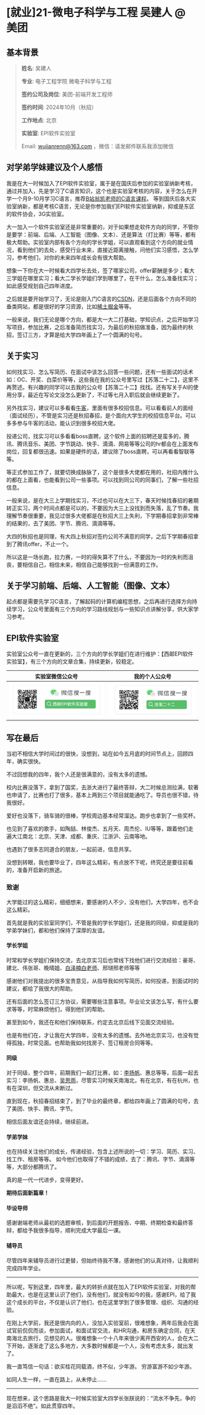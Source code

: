 #  [就业\]21-微电子科学与工程 吴建人  @ 美团

##  基本背景

> **姓名**: 吴建人
>
> **专业**: 电子工程学院 微电子科学与工程
>
> **签约公司及岗位**: 美团-前端开发工程师
>
> **签约时间**: 2024年10月（秋招）
>
> **工作地点**: 北京
>
> **实验室**: EPI软件实验室
>
> Email: wujianrenn@163.com ，微信：请发邮件联系我添加微信

## 对学弟学妹建议及个人感悟

我是在大一时候加入了EPI软件实验室，属于是在国庆后参加的实验室纳新考核，通过并加入，先是学习了C语言知识，这个也是实验室考核的内容，关于怎么在开学一个月9-10月学习C语言，推荐[B站翁凯老师的C语言课程](https://www.bilibili.com/video/BV1dr4y1n7vA)。
等到国庆后各大实验室纳新，都是考核C语言，无论是你参加我们EPI软件实验室纳新，抑或是东区的软件协会，3G实验室。

大一加入一个软件实验室还是非常重要的，对于如果想走软件方向的同学，不管你是要学：前端、后端、人工智能（图像、文本）、还是算法（打比赛）等等，都有极大帮助。实验室内部有各个方向的学长学姐，可以直观看到这个方向的就业情况，看到他们的去处，感受行业未来，直接近距离接触，问他们实习感悟，怎么学习，参考他们，对你的未来四年成长会有很大帮助。

想象一下你在大一时候看大四学长去处，签了哪家公司，offer薪酬是多少；看大三学姐在哪里实习；看大二学长学姐们学到哪里了，在干什么，怎么准备找实习；如此感受规划自己四年进度。

之后就是要开始学习了，无论是刚入门C语言的[CSDN](https://www.csdn.net/)，还是后面各个方向不同的垂类网站，都是很好的学习资源，比如[稀土掘金](https://juejin.cn/)等等。

一般来说，我们无论是哪个方向，都是大一大二打基础，学知识点，之后开始学习写项目，参加比赛，之后准备简历找实习，为最后的秋招做准备，因为最终的秋招，签订三方，才算是给大学四年画上了一个圆满的句号。

## 关于实习

如何找实习、怎么写简历、在面试中该怎么回答一些问题，还有一些面试的话术如：OC、开奖、白菜价等等，这些我在我的公众号里写过【苏落二十二】，这里不再赘述。有兴趣的同学可以去我的公众号【苏落二十二】找找。还有写关于AI的使用分享，最近在写论文没怎么更新了，不过等七月入职后就会继续更新了。

另外找实习，建议可以多看看[牛客](https://www.nowcoder.com/)，里面有很多校招信息。可以看看前人的面经（面试经历），不管是实习还是秋招春招，是个面向大学生的校招信息平台。可以多多参与牛客的活动，能认识到很多校招大佬。

投递公司，找实习可以多看看boss直聘，这个软件上面的招聘还是蛮多的，腾讯、腾讯音乐、美团、字节跳动、快手、滴滴、网易等等公司的hr都会在上面发布岗位，回复都很迅速。如果是硬件的话，建议除了boss直聘，可以再看看智联等等。

等正式参加工作了，就要切换成脉脉了，这个是很多大佬都在用的，社招内推什么的都在上面看，也能看到公司一些事项。可以找到同公司的同事们，了解一些社招信息。

一般来说，是在大三上学期找实习，不过也可以在大三下，春天时候找春招的暑期转正实习，两个时间点都是可以的，不要因为大三上没找到而失落，乱了节奏。我理解节奏很重要，我见过很多大佬都是在秋招大三上失利，下学期春招拿到非常棒的结果的，去了美团、字节、腾讯、滴滴等等。

大四的秋招也是同理，有大四上秋招对签约公司不满意的同学，之后下学期春招拿到了腾讯offer，不止一个。

所以这是一场长跑，拉力赛，一时的得失算不了什么，不要因为一时的失利而沮丧，要相信自己，相信未来，相信自己能够找到一份满意的工作。


## 关于学习前端、后端、人工智能（图像、文本）

起点都是需要先学习C语言，了解起码的计算机编程思想，之后再进行选择方向持续学习，公众号里面有三个方向的学习路线规划与一些知识点讲解分享，供大家学习参考。


## EPI软件实验室
实验室公众号一直在更新的，三个方向的学长学姐们在进行维护：【西邮EPI软件实验室】，有三个方向的文章合集，持续更新，较稳定。

|  实验室微信公众号   | 我的个人公众号  |
|  ----  | ----  |
| ![alt text](image_EPI.png)  | ![alt text](image_personal_wujianren.png) |


## 写在最后

当初不相信大学时间过的很快，没想到，站在如今五月底的时间节点上，回顾四年，确实很快。

不过回想我的四年，我个人还是很满意的，没有太多的遗憾。

校内比赛没落下，拿到了国奖，去浙大进行了最终答辩，大二时候总测拉满，软著也申请了，比赛也打了很多，基本上两到三个项目就能通吃了。导员也很不错，待我很好。

爱好也没落下，骑车骑的很棒，学校周边基本经常溜达。跑步也拿到了一些奖杯。

也见到了喜欢的歌手，如陶喆、林俊杰、五月天、周杰伦、IU等等，跟着他们走遍大江南北：北京、天津、成都、重庆、江浙沪、云南等地。

也遇到了很多志同道合的朋友，一起前进，信息共享。

没想到转眼，我也要毕业了，四年这么精彩，有点放不下呢，终究还是要往前看的，准备开启新的旅途。

### 致谢

大学能过的这么精彩，细细想来，要感谢的人不少，没有他们，大学四年，也不会这么精彩。

首先就是我的实验室同学们，不管是我的学长学姐们，还是我的同级，抑或是我的学弟学妹们，都和他们保持了深厚的友谊。

#### 学长学姐

时常和学长学姐们保持交流，去北京实习后也常线下找他们进行交流经验：豪哥、建北、伟张哥、晚晴姐、[白泽楠白老师](grad-application/电子工程学院/电子信息工程/[CN]-19-Baizenan.md)、邢琎邢老师等等

感谢他们对我提出的很多宝贵意见，从指导我如何写简历，如何投递，到面试时的建议，都给了我很大的帮助。

还有后面的怎么签订三方协议，需要哪些注意事项。毕业论文该怎么写，有什么要求等等，时常麻烦他们，得到他们的帮助。

甚至到如今，我还在和他们保持联系，约定去北京后线下见面交流经验。

也是有他们在，才让我在大学四年，没有太多的遗憾。去外地北京实习，也没有觉得孤独，时常见面。也帮助我如何找房子、签订租房合同等等。

#### 同级

对于同级，整个四年，前期我们一起打比赛，如：[李扬帆](grad-application/电子工程学院/光电信息科学与工程/[CN]-21-Liyangfan.md)、惠总等等，后面一起去实习：李扬帆、惠总、[吴思雨](grad-application/通信与信息工程学院/人工智能/[CN]-21-Wusiyu.md)，尽管实习时候天南海北，有在北京，有在杭州，也有在深圳，但交流从未断过。

直到现在，秋招春招结束了，到了毕业的最终章，都给四年画上了圆满的句号，去了美团、快手、腾讯、字节。

相信后面友谊还会持续，继续前进。

#### 学弟学妹

也在持续关注他们的成长，传递经验，包含上述所说的一切：学习、简历、实习、找工作、租房等等。
如今他们也取得了不错的成绩，去了：腾讯、字节、滴滴等等，大部分都腾讯了。

真的是一代一代进步，变得更好。

**期待后面新篇章！**


#### 毕设导师

感谢谢端老师从最初的选题审核，到后面的开题报告、中期、终期检查和最终答辩，都给予我很多指导，顺利完成大学最后一课。

#### 辅导员
尽管四年来辅导员进行过更替，但始终待我不薄，感谢他们的认真对待，让我顺利完成四年学业。

----
所以呢，写到这里，四年里，最大的转折点就在加入了EPI软件实验室，对我的帮助最大，也是在这里认识了他们，没有他们，就没有如今的我，感谢EPI，给了我这个成长的平台，不仅是认识了他们，也在这里学到了很多管理、组织、沟通的经验。

在刚上大学前，我还是很内向的人，没加入实验室前，很难想象，两年后我会在面试官前侃侃而谈，参加面试，和面试官交流，和HR沟通，和房东确定合同，在天南海北去旅行，见想见的人。很难想象一个十八年来很少离开西安的人，会在大二下开始，逐渐走了这么多地方，大多数时候都是一个人，没有考虑太多，就出发了。

我一直笃信一句话：欲买桂花同载酒，终不似，少年游。
穷游富游不如少年游。

如同人生一样，一直在路上，从未停止......


--------
现在想来，这个思路是我大一时候实验室大四学长张朕说的：“流水不争先，争的是滔滔不绝”。如此贯穿四年。